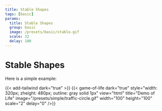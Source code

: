 ```yaml
---
title: Stable Shapes
tags: [basic]
params:
  title: Stable Shapes
  group: basic
  image: /presets/basic/stable.gif
  scale: 32
  delay: 100
---
```


# Stable Shapes

Here is a simple example:

{{< add-tailwind dark="true" >}}
{{< game-of-life
  dark="true"
  style="width: 320px; zheight: 480px; outline: gray solid 1px"
  view="html"
  title="Demo of Life"
  image="/presets/simple/traffic-circle.gif"
  width="100"
  height="100"
  scale="2"
  delay="0"
/>}}
